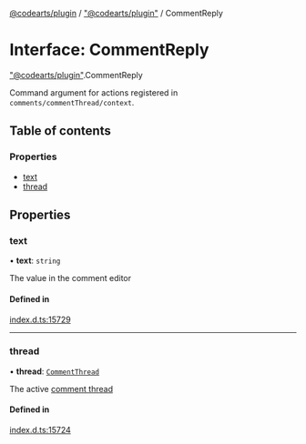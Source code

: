 [@codearts/plugin](../README.md) / ["@codearts/plugin"](../modules/_codearts_plugin_.md) / CommentReply

# Interface: CommentReply

["@codearts/plugin"](../modules/_codearts_plugin_.md).CommentReply

Command argument for actions registered in `comments/commentThread/context`.

## Table of contents

### Properties

- [text](codearts_plugin_.CommentReply.md#text)
- [thread](codearts_plugin_.CommentReply.md#thread)

## Properties

### text

• **text**: `string`

The value in the comment editor

#### Defined in

[index.d.ts:15729](https://github.com/huaweicloud/cloudide-plugin-api/blob/03b481c/index.d.ts#L15729)

___

### thread

• **thread**: [`CommentThread`](codearts_plugin_.CommentThread.md)

The active [comment thread](codearts_plugin_.CommentThread.md)

#### Defined in

[index.d.ts:15724](https://github.com/huaweicloud/cloudide-plugin-api/blob/03b481c/index.d.ts#L15724)
